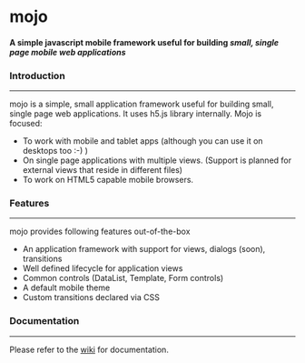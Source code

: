 # mojo
#### A simple javascript mobile framework useful for building *small, single page mobile web applications*



### Introduction
-----
mojo is a simple, small application framework useful for building small, single page web applications. It uses h5.js
library internally. Mojo is focused:

- To work with mobile and tablet apps (although you can use it on desktops too :-) )
- On single page applications with multiple views. (Support is planned for external views that reside in different files)
- To work on HTML5 capable mobile browsers.



### Features
-----
mojo provides following features out-of-the-box

- An application framework with support for views, dialogs (soon), transitions
- Well defined lifecycle for application views
- Common controls (DataList, Template, Form controls)
- A default mobile theme
- Custom transitions declared via CSS
 

### Documentation
-----
Please refer to the [wiki](wiki/Creating-a-Simple-Application) for documentation.
